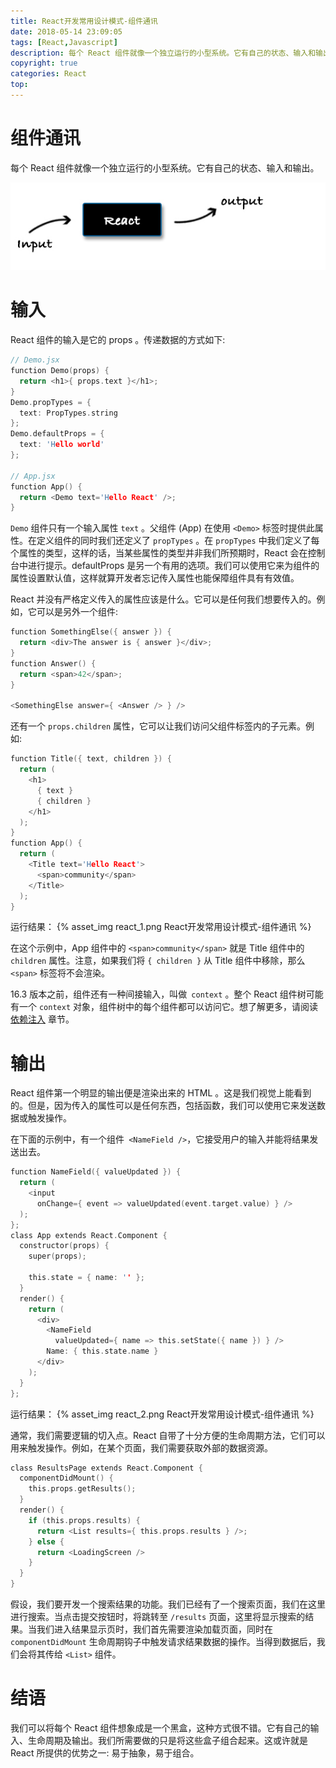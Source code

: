 ```yaml
---
title: React开发常用设计模式-组件通讯
date: 2018-05-14 23:09:05
tags: [React,Javascript]
description: 每个 React 组件就像一个独立运行的小型系统。它有自己的状态、输入和输出。我们可以将每个 React 组件想象成是一个黑盒，这种方式很不错。它有自己的输入、生命周期及输出。我们所需要做的只是将这些盒子组合起来。这或许就是 React 所提供的优势之一:易于抽象，易于组合。
copyright: true
categories: React
top:
---
```

# 组件通讯
每个 React 组件就像一个独立运行的小型系统。它有自己的状态、输入和输出。

![输入](React开发常用设计模式-组件通讯/reactput.png)

# 输入
React 组件的输入是它的 props 。传递数据的方式如下:
```h
// Demo.jsx
function Demo(props) {
  return <h1>{ props.text }</h1>;
}
Demo.propTypes = {
  text: PropTypes.string
};
Demo.defaultProps = {
  text: 'Hello world'
};

// App.jsx
function App() {
  return <Demo text='Hello React' />;
}
```
`Demo` 组件只有一个输入属性 `text` 。父组件 (App) 在使用 `<Demo>` 标签时提供此属性。在定义组件的同时我们还定义了 `propTypes` 。在 `propTypes` 中我们定义了每个属性的类型，这样的话，当某些属性的类型并非我们所预期时，React 会在控制台中进行提示。defaultProps 是另一个有用的选项。我们可以使用它来为组件的属性设置默认值，这样就算开发者忘记传入属性也能保障组件具有有效值。

React 并没有严格定义传入的属性应该是什么。它可以是任何我们想要传入的。例如，它可以是另外一个组件:
```h
function SomethingElse({ answer }) {
  return <div>The answer is { answer }</div>;
}
function Answer() {
  return <span>42</span>;
}

<SomethingElse answer={ <Answer /> } />
```

还有一个 `props.children` 属性，它可以让我们访问父组件标签内的子元素。例如:
```h
function Title({ text, children }) {
  return (
    <h1>
      { text }
      { children }
    </h1>
  );
}
function App() {
  return (
    <Title text='Hello React'>
      <span>community</span>
    </Title>
  );
}
```
运行结果：
{% asset_img react_1.png React开发常用设计模式-组件通讯 %}
<!-- ![运行结果](React开发常用设计模式-组件通讯/react_1.png) -->

在这个示例中，App 组件中的 `<span>community</span>` 就是 Title 组件中的 `children` 属性。注意，如果我们将 `{ children }` 从 Title 组件中移除，那么 `<span>` 标签将不会渲染。

16.3 版本之前，组件还有一种间接输入，叫做` context` 。整个 React 组件树可能有一个 `context` 对象，组件树中的每个组件都可以访问它。想了解更多，请阅读 [依赖注入](http://sangka-z.com/react-in-patterns-cn/chapter-10/) 章节。

# 输出
React 组件第一个明显的输出便是渲染出来的 HTML 。这是我们视觉上能看到的。但是，因为传入的属性可以是任何东西，包括函数，我们可以使用它来发送数据或触发操作。

在下面的示例中，有一个组件` <NameField />`，它接受用户的输入并能将结果发送出去。
```h
function NameField({ valueUpdated }) {
  return (
    <input
      onChange={ event => valueUpdated(event.target.value) } />
  );
};
class App extends React.Component {
  constructor(props) {
    super(props);

    this.state = { name: '' };
  }
  render() {
    return (
      <div>
        <NameField
          valueUpdated={ name => this.setState({ name }) } />
        Name: { this.state.name }
      </div>
    );
  }
};
```
运行结果：
{% asset_img react_2.png React开发常用设计模式-组件通讯 %}

<!-- ![运行结果](**React-开发常用设计模式-前言**/react_2.png) -->

通常，我们需要逻辑的切入点。React 自带了十分方便的生命周期方法，它们可以用来触发操作。例如，在某个页面，我们需要获取外部的数据资源。
```h
class ResultsPage extends React.Component {
  componentDidMount() {
    this.props.getResults();
  }
  render() {
    if (this.props.results) {
      return <List results={ this.props.results } />;
    } else {
      return <LoadingScreen />
    }
  }
}
```
假设，我们要开发一个搜索结果的功能。我们已经有了一个搜索页面，我们在这里进行搜索。当点击提交按钮时，将跳转至 `/results` 页面，这里将显示搜索的结果。当我们进入结果显示页时，我们首先需要渲染加载页面，同时在` componentDidMount` 生命周期钩子中触发请求结果数据的操作。当得到数据后，我们会将其传给 `<List>` 组件。

# 结语
我们可以将每个 React 组件想象成是一个黑盒，这种方式很不错。它有自己的输入、生命周期及输出。我们所需要做的只是将这些盒子组合起来。这或许就是 React 所提供的优势之一: 易于抽象，易于组合。

